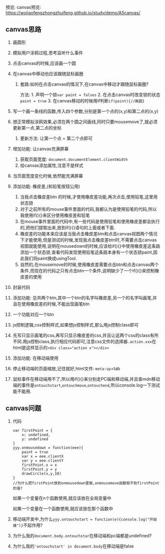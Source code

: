 预览: canvas预览: https://wojiaofengzhongzhuifeng.github.io/study/demo/A5canvas/

## canvas思路

1. 画圆形

2. 模拟用户涂鸦过程,思考监听什么事件

3. 点击canvas的时候,应该画一个圆

4. 在canvas中移动也应该跟随鼠标画圈

   1. 套路:如何在点击canvas的情况下,在canvas中移动才跟随鼠标画圈?

      方法: 1. 声明一个锁`var paint = falses` 2. 在点击canvas时改变锁的状态`paint = true` 3. 在canvas移动的时候用if判断`if(paint){//画圆}`

5. 写一个画一条线的函数,传入四个参数,分别是第一个点的(x,y)和第二点的(x,y)

6. 想正常模拟涂鸦效果,必须在两个圆之间画线,同时只要mousemove了,就必须更新第一点,第二点的坐标

   1. 更新方法: 让第一个点 = 第二个点即可

7. 增加功能: 让canvas充满屏幕

   1. 获取页面宽度: `document.documentElement.clientWidth`
   2. 给canvas添加属性,注意不是样式

8. 当页面宽度变化时候,依然能充满屏幕

9. 添加功能: 橡皮差,(和铅笔按钮公用)

   1. 当我点击橡皮差btn 的时候,才使用橡皮差功能,再次点击,使用铅笔,这里用状态锁
   2. 对于之前所有的mouse事件里面的代码,我都认为是使用铅笔的代码,所以我使用if(){}来区分使用橡皮差和铅笔
   3. 在mouse事件里面的代码中,有一些代码是使用铅笔和使用橡皮差都会执行的,把他们提取出来,放到if(){}语句的上面或者下面.
   4. 橡皮差的功能本来应该是当我点击橡皮差btn和点击canvas视图两个情况下才能使用,但是测试的时候,发现我点击橡皮差btn时,不需要点击canvas视图就能使用,说明在mousedown的时候,应该给if(){}中使用橡皮差这条路添加一个状态锁,查看代码发现使用铅笔这条路本身有一个状态锁paint,因此我们将paint换成usingTool.
   5. 自然的,在mousemove的时候,使用橡皮差需要点击btn和点击canvas两个条件,而现在的代码之只有点击btn一个条件,说明缺少了一个if(){}来控制橡皮差的使用

10. 封装代码

11. 添加功能: 总共两个btn,其中一个btn的名字叫橡皮差,另一个的名字叫画笔,并且在使用橡皮差的时候,不能出现画笔btn

   1. 一个功能对应一个btn
   2. js控制逻辑,css控制样式,如果想js控制样式,那么用js控制class即可
   3. 先写只显示画笔的css,再写只显示橡皮差的css,并且让这两个css的class有所不同.用js控制class,执行相应代码即可,注意css文件的选择器`.action.xxx`在html是这样显示的`<div class="action x"></div>`

12. 添加功能: 在移动端使用

   1. 停止移动端的页面缩放,记住就好,html文件: `meta:vp`+tab
   2. 鼠标事件在移动端用不了,所以用if(){}来分别走PC端和移动端,并且查mdn移动端的事件是`ontouchstart`,`ontouchmove`,`ontouchend`,所以console.log一下测试能不能用.


## canvas问题

1. 代码

   ```
   var firstPoint = {
       x: undefined,
       y: undefined
   }
   yyy.onmousedown = function(eee){
       paint = true
       var x = eee.clientX
       var y = eee.clientY
       firstPoint.x = x
       firstPoint.y = y    
       drawCircle(x,y,10)
   }
   //为什么把firstPoint放到onmousedown里面,onmousemove函数取不到firstPoint的值?
   ```

   如果一个变量在n个函数使用,就应该放在全局变量中

   如果一个变量在一个函数使用,就应该放在那个函数中

2. 移动端开发中,为什么`yyy.ontouchstart = function(e){console.log("开始摸")}`不起作用?

3. 为什么我的`document.body.ontouchstar`在移动端和pc端都是undefined?

4. 为什么我的`'ontouchstart' in document.body`在移动端是false